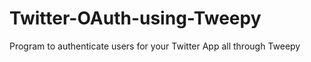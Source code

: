 Twitter-OAuth-using-Tweepy
==========================

Program to authenticate users for your Twitter App all through Tweepy